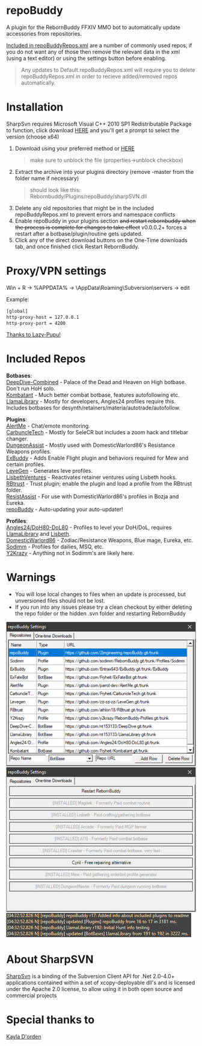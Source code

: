 
# repoBuddy
A plugin for the RebornBuddy FFXIV MMO bot to automatically update accessories from repositories.

[Included in repoBuddyRepos.xml](#included-repos) are a number of commonly used repos, if you do not want any of those then remove the relevant data in the xml (using a text editor) or using the settings button before enabling.
>Any updates to Default.repoBuddyRepos.xml will require you to delete repoBuddyRepos.xml in order to recieve added/removed repos automatically.
# Installation
SharpSvn requires Microsoft Visual C++ 2010 SP1 Redistributable Package to function, click download [HERE](https://www.microsoft.com/en-us/download/details.aspx?id=26999) and you'll get a prompt to select the version (choose x64)
1. Download using your preferred method or [HERE](https://github.com/Zimgineering/repoBuddy/archive/master.zip)
    >make sure to unblock the file (properties->unblock checkbox)
2. Extract the archive into your plugins directory (remove -master from the folder name if necessary)
    >should look like this: Rebornbuddy/Plugins/repoBuddy/sharpSVN.dll
3. Delete any old repositories that might be in the included repoBuddyRepos.xml to prevent errors and namespace conflicts
4. Enable repoBuddy in your plugins section ~~and restart rebornbuddy when the process is complete for changes to take effect~~ v0.0.0.2+ forces a restart after a botbase/plugin/routine gets updated.
5. Click any of the direct download buttons on the One-Time downloads tab, and once finished click Restart RebornBuddy.

# Proxy/VPN settings

Win + R -> %APPDATA% -> \\AppData\Roaming\Subversion\servers -> edit

Example:
```
[global]
http-proxy-host = 127.0.0.1
http-proxy-port = 4200
```

[Thanks to Lazy-Pupu!](https://github.com/Zimgineering/repoBuddy/issues/10#issuecomment-1100777062)

# Included Repos

**Botbases**:  
[DeepDive-Combined](https://github.com/nt153133/DeepDive) - Palace of the Dead and Heaven on High botbase. Don't run HoH solo.  
[Kombatant](https://github.com/akira0245/Kombatant) - Much better combat botbase, features autofollowing etc.  
[LlamaLibrary](https://github.com/nt153133/LlamaLibrary) - Mostly for developers, Angles24 profiles require this. Includes botbases for desynth/retainers/materia/autotrade/autofollow.  

**Plugins**:  
[AlertMe](https://github.com/parrot-dev/AlertMe) - Chat/emote monitoring.  
[CarbuncleTech](https://github.com/Fryheit/CarbuncleTech) - Mostly for SeleCR but includes a zoom hack and titlebar changer.  
[DungeonAssist](https://github.com/BurnUnit83/DungeonAssist) - Mostly used with DomesticWarlord86's Resistance Weapons profiles.  
[ExBuddy](https://github.com/Entrax643/ExBuddy) - Adds Enable Flight plugin and behaviors required for Mew and certain profiles.  
[LeveGen](https://github.com/zzi-zzi-zzi/LeveGen) - Generates leve profiles.  
[LisbethVentures](https://github.com/nt153133/LisbethVentures) - Reactivates retainer ventures using Lisbeth hooks.  
[RBtrust](https://github.com/athlon18/RBtrust) - Trust plugin; enable the plugin and load a profile from the RBtrust folder.  
[ResistAssist](https://github.com/BurnUnit83/ResistAssist) - For use with DomesticWarlord86's profiles in Bozja and Eureka.  
[repoBuddy](https://github.com/Zimgineering/repoBuddy) - Auto-updating your auto-updater!  

**Profiles**:  
[Angles24/DoH80-DoL80](https://github.com/Angles24/DoH80-DoL80) - Profiles to level your DoH/DoL, requires [LlamaLibrary](https://github.com/nt153133/LlamaLibrary) and [Lisbeth](https://www.siune.io/products/lisbeth).  
[DomesticWarlord86](https://github.com/domesticwarlord86/RebornProfiles) - Zodiac/Resistance Weapons, Blue mage, Eureka, etc.
[Sodimm](https://github.com/sodimm/RebornBuddy/tree/master/Profiles/Sodimm) - Profiles for dailies, MSQ, etc.  
[Y2Krazy](https://github.com/y2krazy/RebornBuddy-Profiles) - Anything not in Sodimm's are likely here.  

# Warnings
* You will lose local changes to files when an update is processed, but unversioned files should not be lost.
* If you run into any issues please try a clean checkout by either deleting the repo folder or the hidden .svn folder and restarting RebornBuddy


![](Images/repoBuddyGUI.png)
![](Images/repoBuddyGUI2.png)
![](Images/repoBuddyLog.png)


# About SharpSVN
[SharpSvn](https://sharpsvn.open.collab.net/) is a binding of the Subversion Client API for .Net 2.0-4.0+ applications contained within a set of xcopy-deployable dll's and is licensed under the Apache 2.0 license, to allow using it in both open source and commercial projects 


# Special thanks to
[Kayla D'orden](https://github.com/nt153133)
